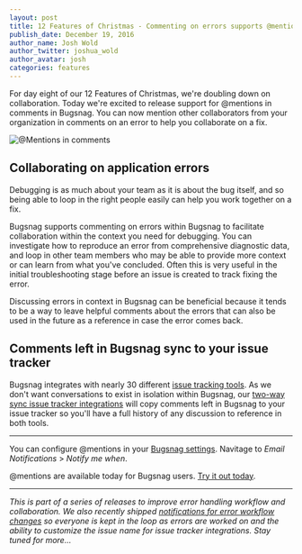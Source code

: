 ```yaml
---
layout: post
title: 12 Features of Christmas - Commenting on errors supports @mentions
publish_date: December 19, 2016
author_name: Josh Wold
author_twitter: joshua_wold
author_avatar: josh
categories: features
---
```


For day eight of our 12 Features of Christmas, we're doubling down on collaboration. Today we're excited to release support for @mentions in comments in Bugsnag. You can now mention other collaborators from your organization in comments on an error to help you collaborate on a fix.

![@Mentions in comments](/img/posts/mentions-in-comments.gif)

## Collaborating on application errors

Debugging is as much about your team as it is about the bug itself, and so being able to loop in the right people easily can help you work together on a fix.

Bugsnag supports commenting on errors within Bugsnag to facilitate collaboration within the context you need for debugging. You can investigate how to reproduce an error from comprehensive diagnostic data, and loop in other team members who may be able to provide more context or can learn from what you've concluded. Often this is very useful in the initial troubleshooting stage before an issue is created to track fixing the error.

Discussing errors in context in Bugsnag can be beneficial because it tends to be a way to leave helpful comments about the errors that can also be used in the future as a reference in case the error comes back.

## Comments left in Bugsnag sync to your issue tracker

Bugsnag integrates with nearly 30 different [issue tracking tools](https://www.bugsnag.com/product/#issue-tracker-sync). As we don't want conversations to exist in isolation within Bugsnag, our [two-way sync issue tracker integrations](https://blog.bugsnag.com/issue-tracker-sync/) will copy comments left in Bugsnag to your issue tracker so you'll have a full history of any discussion to reference in both tools.

---

You can configure @mentions in your [Bugsnag settings](https://app.bugsnag.com/settings). Navitage to *Email Notifications* > *Notify me when*.

@mentions are available today for Bugsnag users.  [Try it out today](https://app.bugsnag.com).

---

*This is part of a series of releases to improve error handling workflow and collaboration. We also recently shipped [notifications for error workflow changes](https://blog.bugsnag.com/alerts-for-collaborator-actions/) so everyone is kept in the loop as errors are worked on and the ability to customize the issue name for issue tracker integrations.  Stay tuned for more...*
